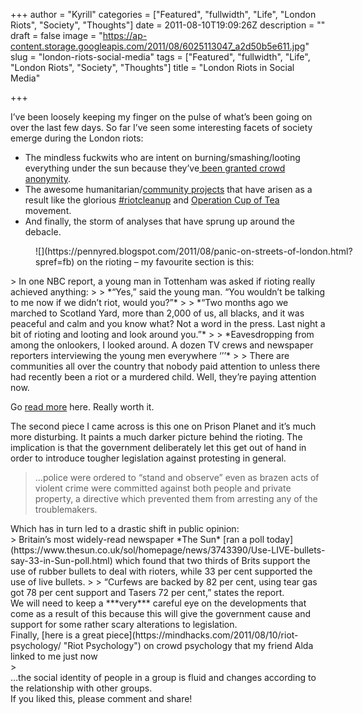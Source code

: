 +++
author = "Kyrill"
categories = ["Featured", "fullwidth", "Life", "London Riots", "Society", "Thoughts"]
date = 2011-08-10T19:09:26Z
description = ""
draft = false
image = "https://ap-content.storage.googleapis.com/2011/08/6025113047_a2d50b5e611.jpg"
slug = "london-riots-social-media"
tags = ["Featured", "fullwidth", "Life", "London Riots", "Society", "Thoughts"]
title = "London Riots in Social Media"

+++


I’ve been loosely keeping my finger on the pulse of what’s been going on over the last few days. So far I’ve seen some interesting facets of society emerge during the London riots:

- The mindless fuckwits who are intent on burning/smashing/looting everything under the sun because they’ve[ been granted crowd anonymity](https://garry.tv/post/8683696988/riots "Garry's Blog - Riots").
- The awesome humanitarian/[community projects](https://antisp.in/blog/photography/tea-in-a-riot-shield/ "Tea In A Riot Shield") that have arisen as a result like the glorious [#riotcleanup](https://twitter.com/#!/search?q=%23riotcleanup) and [Operation Cup of Tea](https://www.operationcupoftea.com/) movement.
- And finally, the storm of analyses that have sprung up around the debacle.

<div><figure class="thumbnail wp-caption aligncenter" id="attachment_1127" style="width: 510px">
![](https://pennyred.blogspot.com/2011/08/panic-on-streets-of-london.html?spref=fb)
 on the rioting – my favourite section is this:</div><div>> In one NBC report, a young man in Tottenham was asked if rioting really achieved anything:
> 
> *“Yes,” said the young man. “You wouldn’t be talking to me now if we didn’t riot, would you?”*
> 
> *“Two months ago we marched to Scotland Yard, more than 2,000 of us, all blacks, and it was peaceful and calm and you know what? Not a word in the press. Last night a bit of rioting and looting and look around you.”*
> 
> *Eavesdropping from among the onlookers, I looked around. A dozen TV crews and newspaper reporters interviewing the young men everywhere ‘’’*
> 
> There are communities all over the country that nobody paid attention to unless there had recently been a riot or a murdered child. Well, they’re paying attention now.

Go [read more](https://pennyred.blogspot.com/2011/08/panic-on-streets-of-london.html) here. Really worth it.

The second piece I came across is this one on Prison Planet and it’s much more disturbing. It paints a much darker picture behind the rioting. The implication is that the government deliberately let this get out of hand in order to introduce tougher legislation against protesting in general.

> …police were ordered to “stand and observe” even as brazen acts of violent crime were committed against both people and private property, a directive which prevented them from arresting any of the troublemakers.

</div><div>Which has in turn led to a drastic shift in public opinion:</div><div>> Britain’s most widely-read newspaper *The Sun* [ran a poll today](https://www.thesun.co.uk/sol/homepage/news/3743390/Use-LIVE-bullets-say-33-in-Sun-poll.html) which found that two thirds of Brits support the use of rubber bullets to deal with rioters, while 33 per cent supported the use of live bullets.
> 
> “Curfews are backed by 82 per cent, using tear gas got 78 per cent support and Tasers 72 per cent,” states the report.

</div><div>We will need to keep a ***very*** careful eye on the developments that come as a result of this because this will give the government cause and support for some rather scary alterations to legislation.</div><div>Finally, [here is a great piece](https://mindhacks.com/2011/08/10/riot-psychology/ "Riot Psychology") on crowd psychology that my friend Alda linked to me just now</div>> <div>…the social identity of people in a group is fluid and changes according to the relationship with other groups.</div>

<div>If you liked this, please comment and share!</div>
